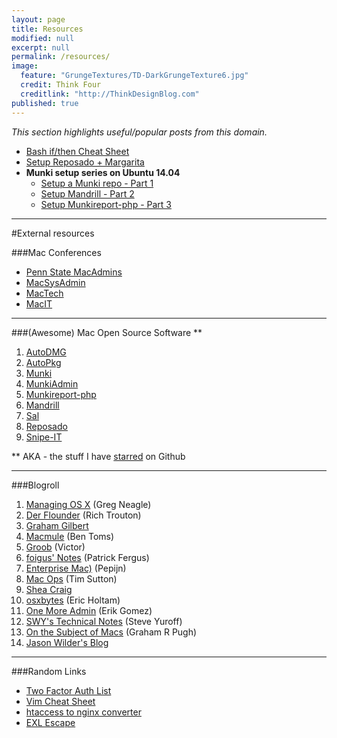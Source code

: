 ```yaml
---
layout: page
title: Resources
modified: null
excerpt: null
permalink: /resources/
image: 
  feature: "GrungeTextures/TD-DarkGrungeTexture6.jpg"
  credit: Think Four
  creditlink: "http://ThinkDesignBlog.com"
published: true
---
```


_This section highlights useful/popular posts from this domain._

* [Bash if/then Cheat Sheet](/bash-if-then-cheat-sheet/) 
* [Setup Reposado + Margarita](/reposado-guide/)
* **Munki setup series on Ubuntu 14.04**
  * [Setup a Munki repo - Part 1](/munkirepo-guide-part-1/)
  * [Setup Mandrill - Part 2](/munkirepo-guide-part-2/)
  * [Setup Munkireport-php - Part 3](/munkirepo-guide-part-3/)

---

#External resources

###Mac Conferences
* [Penn State MacAdmins](http://macadmins.psu.edu/conference/resources/)
* [MacSysAdmin](http://documentation.macsysadmin.se/)
* [MacTech](http://www.mactech.com/conference/)
* [MacIT](http://www.macitconf.com/full-agenda)


---

###(Awesome) Mac Open Source Software **
1. [AutoDMG](https://github.com/MagerValp/AutoDMG)
1. [AutoPkg](https://github.com/autopkg)
1. [Munki](https://github.com/munki/munki)
1. [MunkiAdmin](https://github.com/hjuutilainen/munkiadmin)
1. [Munkireport-php](https://github.com/munkireport/munkireport-php) 
1. [Mandrill](https://github.com/wollardj/Mandrill)
1. [Sal](https://github.com/salsoftware/sal)
1. [Reposado](https://github.com/wdas/reposado)
1. [Snipe-IT](https://github.com/snipe/snipe-it)

** AKA - the stuff I have [starred](https://github.com/stars/clburlison) on Github

---

###Blogroll
1. [Managing OS X](http://managingosx.wordpress.com/) (Greg Neagle)
1. [Der Flounder](http://derflounder.wordpress.com/) (Rich Trouton)
1. [Graham Gilbert](http://grahamgilbert.com/)
1. [Macmule](http://macmule.com/) (Ben Toms)
1. [Groob](http://groob.io/) (Victor)
1. [foigus' Notes](https://foigus.wordpress.com/) (Patrick Fergus)
1. [Enterprise Mac)](http://enterprisemac.bruienne.com/) (Pepijn)
1. [Mac Ops](http://macops.ca/) (Tim Sutton)
1. [Shea Craig](http://labs.da.org/wordpress/sheagcraig/)
1. [osxbytes](https://osxbytes.wordpress.com/) (Eric Holtam)
1. [One More Admin](https://onemoreadmin.wordpress.com/) (Erik Gomez)
1. [SWY's Technical Notes](https://swytechnotes.wordpress.com/) (Steve Yuroff)
1. [On the Subject of Macs](https://grpugh.wordpress.com/) (Graham R Pugh)
1. [Jason Wilder's Blog](http://jasonwilder.com/)

---

###Random Links
* [Two Factor Auth List](https://twofactorauth.org/)
* [Vim Cheat Sheet](http://vim.rtorr.com/)
* [htaccess to nginx converter](http://winginx.com/en/htaccess)
* [EXL Escape](http://www.freeformatter.com/xml-escape.html)
